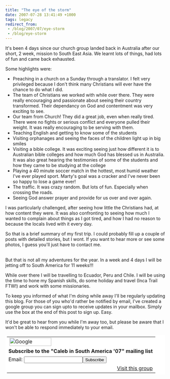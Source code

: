 ```yaml
---
title: "The eye of the storm"
date: 2007-07-28 13:41:49 +1000
tags: legacy
redirect_from:
 - /blog/2007/07/eye-storm
 - /blog/eye-storm
---
```


It's been 4 days since our church group landed back in Australia after our short, 2 week, mission to South East Asia. We learnt lots of things, had lots of fun and came back exhausted.

Some highlights were:

 - Preaching in a church on a Sunday through a translator. I felt very privileged because I don't think many Christians will ever have the chance to do what I did.
 - The team of Christians we worked with while over there. They were really encouraging and passionate about seeing their country transformed. Their dependancy on God and contentment was very exciting to see.
 - Our team from Church! They did a great job, even when really tired. There were no fights or serious conflict and everyone pulled their weight. It was really encouraging to be serving with them.
 - Teaching English and getting to know some of the students
 - Visiting orphanages and seeing the faces of the children light up in big smiles
 - Visiting a bible college. It was exciting seeing just how different it is to Australian bible colleges and how much God has blessed us in Australia. It was also great hearing the testimonies of some of the students and how they came to be studying at the college
 - Playing a 40 minute soccer match in the hottest, most humid weather I've ever played sport. Marty's goal was a cracker and I've never been so happy to lose a game ever!
 - The traffic. It was crazy random. But lots of fun. Especially when crossing the roads.
 - Seeing God answer prayer and provide for us over and over again.

I was particularly challenged, after seeing how little the Christians had, at how content they were. It was also confronting to seeing how much I wanted to complain about things as I got tired, and how I had no reason to because the locals lived with it every day.

So that is a brief summary of my first trip. I could probably fill up a couple of posts with detailed stories, but I wont. If you want to hear more or see some photos, I guess you'll just have to contact me.

<br/>
But that is not all my adventures for the year. In a week and 4 days I will be jetting off to South America for 11 weeks!!!

While over there I will be travelling to Ecuador, Peru and Chile. I will be using the time to hone my Spanish skills, do some holiday and travel (Inca Trail FTW!) and work with some missionaries.

To keep you informed of what I'm doing while away I'll be regularly updating this blog. For those of you who'd rather be notified by email, I've created a google group you can sign upto to receive updates in your mailbox. Simply use the box at the end of this post to sign up. Easy.

It'd be great to hear from you while I'm away too, but please be aware that I won't be able to respond immediately to your email.

<form action="http://groups.google.com/group/caleb-trip07/boxsubscribe">
<input type=hidden name="hl" value="en">
<table border="0" style="background-color: #fff; padding: 5px;" cellspacing="0">
<tr><td><img src="http://groups.google.com/groups/img/3/groups_bar.gif" height=26 width=132 alt="Google Groups"></td></tr>
<tr><td style="padding-left: 5px"><b>Subscribe to the "Caleb in South America &#39;07" mailing list</b></td></tr>
<tr><td style="padding-left: 5px;">Email: <input type="text" name="email"><input type="submit" name="sub" value="Subscribe"></td></tr>
<tr><td align=right><a href="http://groups.google.com/group/caleb-trip07?hl=en">Visit this group</a></td></tr>
</table>
</form>
